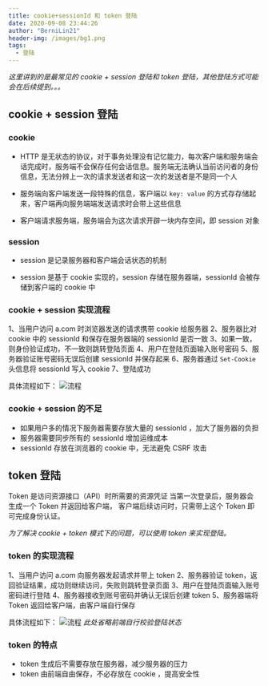 ```yaml
---
title: cookie+sessionId 和 token 登陆
date: 2020-09-08 23:44:26
author: "BerniLin21"
header-img: /images/bg1.png
tags:
  - 登陆
---
```


*这里讲到的是最常见的 cookie + session 登陆和 token 登陆，其他登陆方式可能会在后续提到。。。*


## cookie + session 登陆

### cookie

- HTTP 是无状态的协议，对于事务处理没有记忆能力，每次客户端和服务端会话完成时，服务端不会保存任何会话信息。服务端无法确认当前访问者的身份信息，无法分辨上一次的请求发送者和这一次的发送者是不是同一个人

- 服务端向客户端发送一段特殊的信息，客户端以 `key: value` 的方式存存储起来，客户端再向服务端端发送请求时会带上这些信息

- 客户端请求服务端，服务端会为这次请求开辟一块内存空间，即 session 对象


### session

- session 是记录服务器和客户端会话状态的机制

- session 是基于 cookie 实现的，session 存储在服务器端，sessionId 会被存储到客户端的 cookie 中


### cookie + session 实现流程

1、当用户访问 a.com 时浏览器发送的请求携带 cookie 给服务器
2、服务器比对 cookie 中的 sessionId 和保存在服务器端的 sessionId 是否一致
3、如果一致，则身份验证成功，不一致则跳转登陆页面
4、用户在登陆页面输入账号密码
5、服务器验证账号密码无误后创建 sessionId 并保存起来
6、服务器通过 `Set-Cookie` 头信息将 sessionId 写入 cookie
7、登陆成功

具体流程如下：
![流程][1]


### cookie + session 的不足

* 如果用户多的情况下服务器需要存放大量的 sessionId ，加大了服务器的负担
* 服务器需要同步所有的 sessionId 增加运维成本
* sessionId 存放在浏览器的 cookie 中，无法避免 CSRF 攻击



## token 登陆

Token 是访问资源接口（API）时所需要的资源凭证
当第一次登录后，服务器会生成一个 Token 并返回给客户端，
客户端后续访问时，只需带上这个 Token 即可完成身份认证。

*为了解决 cookie + token 模式下的问题，可以使用 token 来实现登陆。*

### token 的实现流程

1、当用户访问 a.com 向服务器发起请求并带上 token
2、服务器验证 token，返回验证结果，成功则继续访问，失败则跳转登录页面
3、用户在登陆页面输入账号密码进行登陆
4、服务器接收到账号密码并确认无误后创建 token
5、服务器端将 Token 返回给客户端，由客户端自行保存

具体流程如下：
![流程][2]
*此处省略前端自行校验登陆状态*


### token 的特点

* token 生成后不需要存放在服务器，减少服务器的压力
* token 由前端自由保存，不必存放在 cookie ，提高安全性





[1]: /images/cookie+sessionId.png
[2]: /images/token.png
